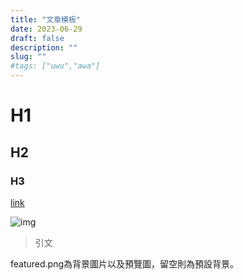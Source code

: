 ```yaml
---
title: "文章模板"
date: 2023-06-29
draft: false
description: ""
slug: ""
#tags: ["uwu","awa"]
---
```


# H1
## H2
### H3

[link](https://usagi.xeift.tw/)

![img](https://raw.githubusercontent.com/watercatuwu/usagihimepedia/pic/logo.png)

> 引文

featured.png為背景圖片以及預覽圖，留空則為預設背景。
